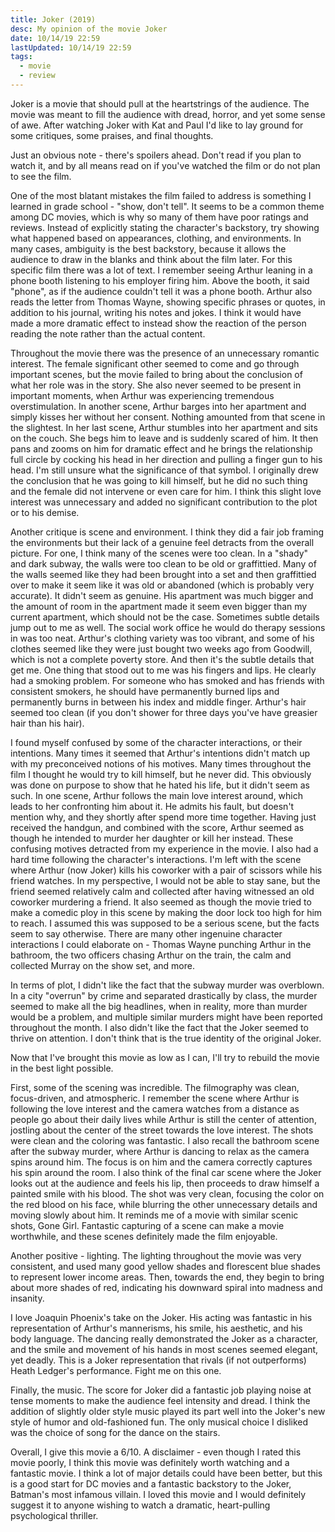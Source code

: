 ```yaml
---
title: Joker (2019)
desc: My opinion of the movie Joker
date: 10/14/19 22:59
lastUpdated: 10/14/19 22:59
tags:
  - movie
  - review
---
```


Joker is a movie that should pull at the heartstrings of the audience. The movie was meant to fill the audience with dread, horror, and yet some sense of awe. After watching Joker with Kat and Paul I'd like to lay ground for some critiques, some praises, and final thoughts.

Just an obvious note - there's spoilers ahead. Don't read if you plan to watch it, and by all means read on if you've watched the film or do not plan to see the film.

One of the most blatant mistakes the film failed to address is something I learned in grade school - "show, don't tell". It seems to be a common theme among DC movies, which is why so many of them have poor ratings and reviews. Instead of explicitly stating the character's backstory, try showing what happened based on appearances, clothing, and environments. In many cases, ambiguity is the best backstory, because it allows the audience to draw in the blanks and think about the film later. For this specific film there was a lot of text. I remember seeing Arthur leaning in a phone booth listening to his employer firing him. Above the booth, it said "phone", as if the audience couldn't tell it was a phone booth. Arthur also reads the letter from Thomas Wayne, showing specific phrases or quotes, in addition to his journal, writing his notes and jokes. I think it would have made a more dramatic effect to instead show the reaction of the person reading the note rather than the actual content.

Throughout the movie there was the presence of an unnecessary romantic interest. The female significant other seemed to come and go through important scenes, but the movie failed to bring about the conclusion of what her role was in the story. She also never seemed to be present in important moments, when Arthur was experiencing tremendous overstimulation. In another scene, Arthur barges into her apartment and simply kisses her without her consent. Nothing amounted from that scene in the slightest. In her last scene, Arthur stumbles into her apartment and sits on the couch. She begs him to leave and is suddenly scared of him. It then pans and zooms on him for dramatic effect and he brings the relationship full circle by cocking his head in her direction and pulling a finger gun to his head. I'm still unsure what the significance of that symbol. I originally drew the conclusion that he was going to kill himself, but he did no such thing and the female did not intervene or even care for him. I think this slight love interest was unnecessary and added no significant contribution to the plot or to his demise.

Another critique is scene and environment. I think they did a fair job framing the environments but their lack of a genuine feel detracts from the overall picture. For one, I think many of the scenes were too clean. In a "shady" and dark subway, the walls were too clean to be old or graffittied. Many of the walls seemed like they had been brought into a set and then graffittied over to make it seem like it was old or abandoned (which is probably very accurate). It didn't seem as genuine. His apartment was much bigger and the amount of room in the apartment made it seem even bigger than my current apartment, which should not be the case. Sometimes subtle details jump out to me as well. The social work office he would do therapy sessions in was too neat. Arthur's clothing variety was too vibrant, and some of his clothes seemed like they were just bought two weeks ago from Goodwill, which is not a complete poverty store. And then it's the subtle details that get me. One thing that stood out to me was his fingers and lips. He clearly had a smoking problem. For someone who has smoked and has friends with consistent smokers, he should have permanently burned lips and permanently burns in between his index and middle finger. Arthur's hair seemed too clean (if you don't shower for three days you've have greasier hair than his hair).

I found myself confused by some of the character interactions, or their intentions. Many times it seemed that Arthur's intentions didn't match up with my preconceived notions of his motives. Many times throughout the film I thought he would try to kill himself, but he never did. This obviously was done on purpose to show that he hated his life, but it didn't seem as such. In one scene, Arthur follows the main love interest around, which leads to her confronting him about it. He admits his fault, but doesn't mention why, and they shortly after spend more time together. Having just received the handgun, and combined with the score, Arthur seemed as though he intended to murder her daughter or kill her instead. These confusing motives detracted from my experience in the movie. I also had a hard time following the character's interactions. I'm left with the scene where Arthur (now Joker) kills his coworker with a pair of scissors while his friend watches. In my perspective, I would not be able to stay sane, but the friend seemed relatively calm and collected after having witnessed an old coworker murdering a friend. It also seemed as though the movie tried to make a comedic ploy in this scene by making the door lock too high for him to reach. I assumed this was supposed to be a serious scene, but the facts seem to say otherwise. There are many other ingenuine character interactions I could elaborate on - Thomas Wayne punching Arthur in the bathroom, the two officers chasing Arthur on the train, the calm and collected Murray on the show set, and more.

In terms of plot, I didn't like the fact that the subway murder was overblown. In a city "overrun" by crime and separated drastically by class, the murder seemed to make all the big headlines, when in reality, more than murder would be a problem, and multiple similar murders might have been reported throughout the month. I also didn't like the fact that the Joker seemed to thrive on attention. I don't think that is the true identity of the original Joker.

Now that I've brought this movie as low as I can, I'll try to rebuild the movie in the best light possible.

First, some of the scening was incredible. The filmography was clean, focus-driven, and atmospheric. I remember the scene where Arthur is following the love interest and the camera watches from a distance as people go about their daily lives while Arthur is still the center of attention, jostling about the center of the street towards the love interest. The shots were clean and the coloring was fantastic. I also recall the bathroom scene after the subway murder, where Arthur is dancing to relax as the camera spins around him. The focus is on him and the camera correctly captures his spin around the room. I also think of the final car scene where the Joker looks out at the audience and feels his lip, then proceeds to draw himself a painted smile with his blood. The shot was very clean, focusing the color on the red blood on his face, while blurring the other unnecessary details and moving slowly about him. It reminds me of a movie with similar scenic shots, Gone Girl. Fantastic capturing of a scene can make a movie worthwhile, and these scenes definitely made the film enjoyable.

Another positive - lighting. The lighting throughout the movie was very consistent, and used many good yellow shades and florescent blue shades to represent lower income areas. Then, towards the end, they begin to bring about more shades of red, indicating his downward spiral into madness and insanity.

I love Joaquin Phoenix's take on the Joker. His acting was fantastic in his representation of Arthur's mannerisms, his smile, his aesthetic, and his body language. The dancing really demonstrated the Joker as a character, and the smile and movement of his hands in most scenes seemed elegant, yet deadly. This is a Joker representation that rivals (if not outperforms) Heath Ledger's performance. Fight me on this one.

Finally, the music. The score for Joker did a fantastic job playing noise at tense moments to make the audience feel intensity and dread. I think the addition of slightly older style music played its part well into the Joker's new style of humor and old-fashioned fun. The only musical choice I disliked was the choice of song for the dance on the stairs.

Overall, I give this movie a 6/10. A disclaimer - even though I rated this movie poorly, I think this movie was definitely worth watching and a fantastic movie. I think a lot of major details could have been better, but this is a good start for DC movies and a fantastic backstory to the Joker, Batman's most infamous villain. I loved this movie and I would definitely suggest it to anyone wishing to watch a dramatic, heart-pulling psychological thriller.
